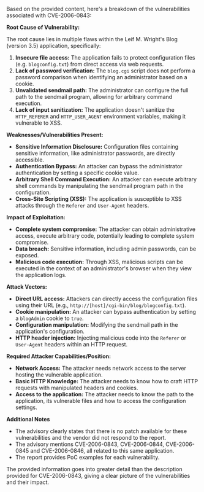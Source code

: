 Based on the provided content, here's a breakdown of the vulnerabilities associated with CVE-2006-0843:

**Root Cause of Vulnerability:**

The root cause lies in multiple flaws within the Leif M. Wright's Blog (version 3.5) application, specifically:

1.  **Insecure file access:** The application fails to protect configuration files (e.g. `blogconfig.txt`) from direct access via web requests.
2.  **Lack of password verification:** The `blog.cgi` script does not perform a password comparison when identifying an administrator based on a cookie.
3.  **Unvalidated sendmail path:** The administrator can configure the full path to the sendmail program, allowing for arbitrary command execution.
4.  **Lack of input sanitization:** The application doesn't sanitize the `HTTP_REFERER` and `HTTP_USER_AGENT` environment variables, making it vulnerable to XSS.

**Weaknesses/Vulnerabilities Present:**

*   **Sensitive Information Disclosure:** Configuration files containing sensitive information, like administrator passwords, are directly accessible.
*   **Authentication Bypass:**  An attacker can bypass the administrator authentication by setting a specific cookie value.
*   **Arbitrary Shell Command Execution:** An attacker can execute arbitrary shell commands by manipulating the sendmail program path in the configuration.
*   **Cross-Site Scripting (XSS):** The application is susceptible to XSS attacks through the `Referer` and `User-Agent` headers.

**Impact of Exploitation:**

*   **Complete system compromise:** The attacker can obtain administrative access, execute arbitrary code, potentially leading to complete system compromise.
*   **Data breach:** Sensitive information, including admin passwords, can be exposed.
*   **Malicious code execution:** Through XSS, malicious scripts can be executed in the context of an administrator's browser when they view the application logs.

**Attack Vectors:**

*   **Direct URL access:** Attackers can directly access the configuration files using their URL (e.g., `http://[host]/cgi-bin/blog/blogconfig.txt`).
*   **Cookie manipulation:** An attacker can bypass authentication by setting a `blogAdmin` cookie to `true`.
*   **Configuration manipulation:** Modifying the sendmail path in the application's configuration.
*   **HTTP header injection:** Injecting malicious code into the `Referer` or `User-Agent` headers within an HTTP request.

**Required Attacker Capabilities/Position:**

*   **Network Access:** The attacker needs network access to the server hosting the vulnerable application.
*   **Basic HTTP Knowledge:** The attacker needs to know how to craft HTTP requests with manipulated headers and cookies.
*   **Access to the application:** The attacker needs to know the path to the application, its vulnerable files and how to access the configuration settings.

**Additional Notes**

*   The advisory clearly states that there is no patch available for these vulnerabilities and the vendor did not respond to the report.
*   The advisory mentions CVE-2006-0843, CVE-2006-0844, CVE-2006-0845 and CVE-2006-0846, all related to this same application.
*   The report provides PoC examples for each vulnerability.

The provided information goes into greater detail than the description provided for CVE-2006-0843, giving a clear picture of the vulnerabilities and their impact.
